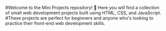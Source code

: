 #Welcome to the Mini Projects repository! 🎉 Here you will find a collection of small web development projects built using HTML, CSS, and JavaScript. 
<br>
#These projects are perfect for beginners and anyone who's looking to practice their front-end web development skills.
